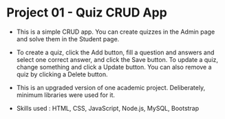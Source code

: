 # Project 01 - Quiz CRUD App

 - This is a simple CRUD app. You can create quizzes in the Admin page and solve them in the Student page.

 - To create a quiz, click the Add button, fill a question and answers and select one correct answer, and click the Save button. To update a quiz, change something and click a Update button. You can also remove a quiz by clicking a Delete button.

 - This is an upgraded version of one academic project. Deliberately, minimum libraries were used for it.


 - Skills used : HTML, CSS, JavaScript, Node.js, MySQL, Bootstrap
